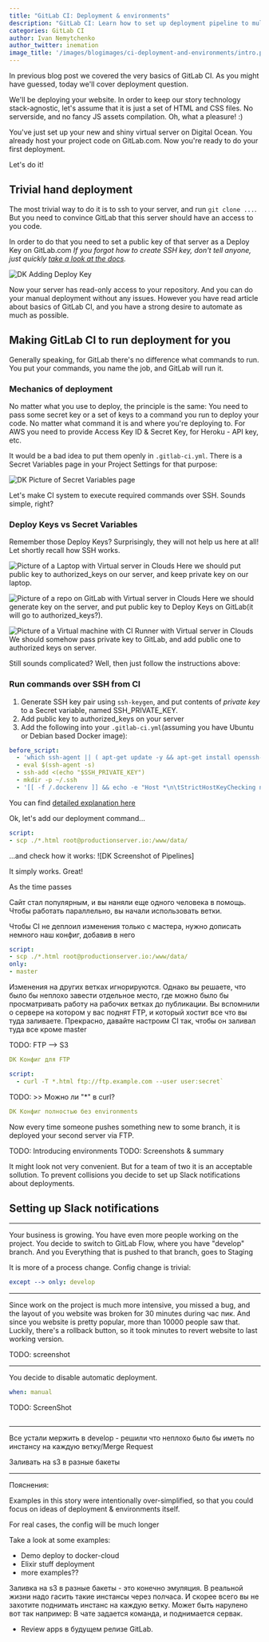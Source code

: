 ```yaml
---
title: "GitLab CI: Deployment & environments"
description: "GitLab CI: Learn how to set up deployment pipeline to multiple environments"
categories: GitLab CI
author: Ivan Nemytchenko
author_twitter: inemation
image_title: '/images/blogimages/ci-deployment-and-environments/intro.png'
---
```


In previous blog post we covered the very basics of GitLab CI. As you might have guessed, today we'll cover deployment question.

We'll be deploying your website. In order to keep our story technology stack-agnostic, let's assume that it is just a set of HTML and CSS files. No serverside, and no fancy JS assets compilation. Oh, what a pleasure! :)

You've just set up your new and shiny virtual server on Digital Ocean. You already host your project code on GitLab.com. Now you're ready to do your first deployment.

Let's do it!

<!-- more -->
## Trivial hand deployment

The most trivial way to do it is to ssh to your server, and run `git clone ...`. But you need to convince GitLab that this server should have an access to you code. 

In order to do that you need to set a public key of that server as a Deploy Key on GitLab.com
<i>If you forgot how to create SSH key, don't tell anyone, just quickly [take a look at the docs](DK ).</i>

![DK Adding Deploy Key]()

Now your server has read-only access to your repository. And you can do your manual deployment without any issues. However you have read article about basics of GitLab CI, and you have a strong desire to automate as much as possible. 

## Making GitLab CI to run deployment for you

Generally speaking, for GitLab there's no difference what commands to run. You put your commands, you name the job, and GitLab will run it. 

### Mechanics of deployment

No matter what you use to deploy, the principle is the same: You need to pass some secret key or a set of keys to a command you run to deploy your code. No matter what command it is and where you're deploying to. For AWS you need to provide Access Key ID & Secret Key, for Heroku - API key, etc.

It would be a bad idea to put them openly in `.gitlab-ci.yml`. There is a Secret Variables page in your Project Settings for that purpose:

![DK Picture of Secret Variables page]()

Let's make CI system to execute required commands over SSH. Sounds simple, right? 

### Deploy Keys vs Secret Variables
Remember those Deploy Keys? Surprisingly, they will not help us here at all! Let shortly recall how SSH works.

![Picture of a Laptop with Virtual server in Clouds]()
Here we should put public key to authorized_keys on our server, and keep private key on our laptop.

![Picture of a repo on GitLab with Virtual server in Clouds]()
Here we should generate key on the server, and put public key to Deploy Keys on GitLab(it will go to authorized_keys?).

![Picture of a Virtual machine with CI Runner with Virtual server in Clouds]()
We should somehow pass private key to GitLab, and add public one to authorized keys on server. 

Still sounds complicated? Well, then just follow the instructions above:

### Run commands over SSH from CI

1. Generate SSH key pair using `ssh-keygen`, and put contents of *private key* to a Secret variable, named SSH_PRIVATE_KEY. 
2. Add public key to authorized_keys on your server
3. Add the following into your `.gitlab-ci.yml`(assuming you have Ubuntu or Debian based Docker image):

```yaml
before_script:
  - 'which ssh-agent || ( apt-get update -y && apt-get install openssh-client -y )'
  - eval $(ssh-agent -s)
  - ssh-add <(echo "$SSH_PRIVATE_KEY")
  - mkdir -p ~/.ssh
  - '[[ -f /.dockerenv ]] && echo -e "Host *\n\tStrictHostKeyChecking no\n\n" > ~/.ssh/config'
```

You can find [detailed explanation here](http://docs.gitlab.com/ce/ci/ssh_keys/README.html#ssh-keys-when-using-the-docker-executor)

Ok, let's add our deployment command... 

```yaml
script:
- scp ./*.html root@productionserver.io:/www/data/
```

...and check how it works:
![DK Screenshot of Pipelines]

It simply works. Great!

As the time passes


Сайт стал популярным, и вы наняли еще одного человека в помощь. Чтобы работать параллельно, вы начали использовать ветки.

Чтобы CI не деплоил изменения только с мастера, нужно дописать немного наш конфиг, добавив в него 

```yaml
script:
- scp ./*.html root@productionserver.io:/www/data/
only:
- master
```

Изменения на других ветках игнорируются. Однако вы решаете, что было бы неплохо завести отдельное место, где можно было бы просматривать работу на рабочих ветках до публикации. Вы вспомнили о сервере на котором у вас поднят FTP, и который хостит все что вы туда заливаете. Прекрасно, давайте настроим CI так, чтобы он заливал туда все кроме master

TODO: FTP --> S3

```yaml
DK Конфиг для FTP

script:
  - curl -T *.html ftp://ftp.example.com --user user:secret`
```

TODO: >> Можно ли "*" в curl?

```yaml
DK Конфиг полностью без environments
```

Now every time someone pushes something new to some branch, it is deployed your second server via FTP.

TODO: Introducing environments
TODO: Screenshots & summary

It might look not very convenient. But for a team of two it is an acceptable sollution. To prevent collisions you decide to set up Slack notifications about deployments.

## Setting up Slack notifications

---

Your business is growing. You have even more people working on the project. You decide to switch to GitLab Flow, where you have "develop" branch. And you Everything that is pushed to that branch, goes to Staging

It is more of a process change. Config change is trivial:

```yaml
except --> only: develop
```

---

Since work on the project is much more intensive, you missed a bug, and the layout of you website was broken for 30 minutes during час пик. And since you website is pretty popular, more than 10000 people saw that.
Luckily, there's a rollback button, so it took minutes to revert website to last working version.

TODO: screenshot


---

You decide to disable automatic deployment.

```yaml
when: manual
```

TODO: ScreenShot


## 
---

Все устали мержить в develop - решили что неплохо было бы иметь по инстансу на каждую ветку/Merge Request





Заливать на s3 в разные бакеты 


--------


Пояснения:

Examples in this story were intentionally over-simplified, so that you could focus on ideas of deployment & environments itself. 

For real cases, the config will be much longer

Take a look at some examples:
- Demo deploy to docker-cloud
- Elixir stuff deployment
- more examples??


Заливка на s3 в разные бакеты - это конечно эмуляция. В реальной жизни надо гасить такие инстансы через полчаса. И скорее всего вы не захотите поднимать инстанс на каждую ветку. Может быть нарулено вот так например: В чате задается команда, и поднимается сервак.

- Review apps в будущем релизе GitLab.

